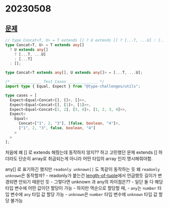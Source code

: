 # 20230508

## [문제]()

```ts
// type Concat<T, U> = T extends [] ? U extends [] ? [...T, ...U] : [...T] : [] (❌)
type Concat<T, U> = T extends any[]
  ? U extends any[]
    ? [...T, ...U]
    : [...T]
  : [];

type Concat<T extends any[], U extends any[]> = [...T, ...U];

/* _____________ Test Cases _____________ */
import type { Equal, Expect } from "@type-challenges/utils";

type cases = [
  Expect<Equal<Concat<[], []>, []>>,
  Expect<Equal<Concat<[], [1]>, [1]>>,
  Expect<Equal<Concat<[1, 2], [3, 4]>, [1, 2, 3, 4]>>,
  Expect<
    Equal<
      Concat<["1", 2, "3"], [false, boolean, "4"]>,
      ["1", 2, "3", false, boolean, "4"]
    >
  >
];
```

처음에 왜 [] 로 extends 해줬는데 동작하지 않지?? 하고 고민했던 문제
extends [] 하더라도 단순히 array로 취급되는게 아니라 어떤 타입의 array 인지 명시해줘야함.

any[] 로 표기하긴 했지만 `readonly unknown[]` 도 똑같이 동작하는 듯
왜 `readonly unknown`은 동작할까? - readonly가 붙는건 [length-of-tuple](/week2/18-length-of-tuple.md)에서 언급했듯 길이가 변경되면 안되기 때문인 듯 - 그렇다면 unknown 과 any의 차이점은?? - 일단 둘 다 해당 타입 변수에 어떤 값이던 할당이 가능 - 하지만 역순으로 할당할 때, - `any`는 `number` 타입 변수에 `any` 타입 값 할당 가능 - `unknown`은 `number` 타입 변수에 `unknown` 타입 값 할당 불가능
